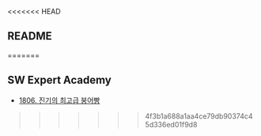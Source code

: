 <<<<<<< HEAD
## README
=======
## SW Expert Academy
+ [1806. 진기의 최고급 붕어빵](https://www.swexpertacademy.com/main/code/problem/problemDetail.do?contestProbId=AV5LsaaqDzYDFAXc&categoryId=AV5LsaaqDzYDFAXc&categoryType=CODE&&&)
>>>>>>> 4f3b1a688a1aa4ce79db90374c45d336ed01f9d8
